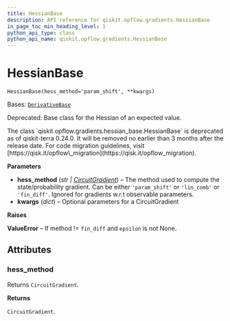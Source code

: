 ```yaml
---
title: HessianBase
description: API reference for qiskit.opflow.gradients.HessianBase
in_page_toc_min_heading_level: 1
python_api_type: class
python_api_name: qiskit.opflow.gradients.HessianBase
---
```


# HessianBase

<span id="qiskit.opflow.gradients.HessianBase" />

`HessianBase(hess_method='param_shift', **kwargs)`

Bases: [`DerivativeBase`](qiskit.opflow.gradients.DerivativeBase "qiskit.opflow.gradients.derivative_base.DerivativeBase")

Deprecated: Base class for the Hessian of an expected value.

<Admonition title="Deprecated since version 0.24.0" type="danger">
  The class `qiskit.opflow.gradients.hessian_base.HessianBase` is deprecated as of qiskit-terra 0.24.0. It will be removed no earlier than 3 months after the release date. For code migration guidelines, visit [https://qisk.it/opflow\_migration](https://qisk.it/opflow_migration).
</Admonition>

**Parameters**

*   **hess\_method** (*str |* [*CircuitGradient*](qiskit.opflow.gradients.CircuitGradient "qiskit.opflow.gradients.circuit_gradients.circuit_gradient.CircuitGradient")) – The method used to compute the state/probability gradient. Can be either `'param_shift'` or `'lin_comb'` or `'fin_diff'`. Ignored for gradients w\.r.t observable parameters.
*   **kwargs** (*dict*) – Optional parameters for a CircuitGradient

**Raises**

**ValueError** – If method != `fin_diff` and `epsilon` is not None.

## Attributes

<span id="qiskit.opflow.gradients.HessianBase.hess_method" />

### hess\_method

Returns `CircuitGradient`.

**Returns**

`CircuitGradient`.

